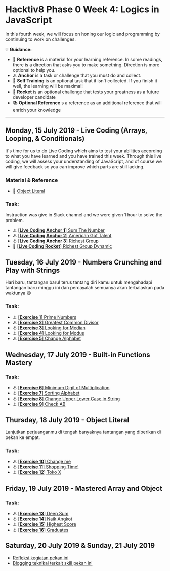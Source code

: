 # Hacktiv8 Phase 0 Week 4: Logics in JavaScript

In this fourth week, we will focus on honing our logic and programming by continuing to work on challenges.

:bulb: **Guidance:**
- :notebook_with_decorative_cover: **Reference** is a material for your learning reference. In some readings, there is a direction that asks you to make something. Direction is more optional to help you.
- :anchor: **Anchor** is a task or challenge that you must do and collect.
- 💪 **Self Training** is an optional task that it isn't collected. If you finish it well, the learning will be maximal!
- :rocket: **Rocket** is an optional challenge that tests your greatness as a future developer candidate
- :books: **Optional Reference** s a reference as an additional reference that will enrich your knowledge
---

## Monday, 15 July 2019 - Live Coding (Arrays, Looping, & Conditionals)
It's time for us to do Live Coding which aims to test your abilities according to what you have learned and you have trained this week. Through this live coding, we will assess your understanding of JavaScript, and of course we will give feedback so you can improve which parts are still lacking.

### Material & Reference
- :notebook_with_decorative_cover:
[Object Literal](https://github.com/andreassosilo/phase-0-activities/blob/master/modules/js-object-literal.md)

### Task:
Instruction was give in Slack channel and we were given 1 hour to solve the problem.
- :anchor:
[[**Live Coding Anchor 1**] Sum The Number](https://github.com/andreassosilo/hacktiv8/blob/master/phase0/week4/livecoding-1.js)
- :anchor:
[[**Live Coding Anchor 2**] American Got Talent](https://github.com/andreassosilo/hacktiv8/blob/master/phase0/week4/livecoding-2.js)
- :anchor:
[[**Live Coding Anchor 3**] Richest Group](https://github.com/andreassosilo/hacktiv8/blob/master/phase0/week4/livecoding-3.js)
- :rocket:
[[**Live Coding Rocket**] Richest Group Dynamic](https://github.com/andreassosilo/hacktiv8/blob/master/phase0/week4/livecoding-4.js)

## Tuesday, 16 July 2019 - Numbers Crunching and Play with Strings
Hari baru, tantangan baru! terus tantang diri kamu untuk mengahadapi tantangan baru minggu ini dan percayalah semuanya akan terbalaskan pada waktunya :smile:

### Task:
- :anchor:
[[**Exercise 1**] Prime Numbers](https://github.com/andreassosilo/hacktiv8/blob/master/phase0/week4/exercise-1.js)
- :anchor:
[[**Exercise 2**] Greatest Common Divisor](https://github.com/andreassosilo/hacktiv8/blob/master/phase0/week4/exercise-2.js)
- :anchor:
[[**Exercise 3**] Looking for Median](https://github.com/andreassosilo/hacktiv8/blob/master/phase0/week4/exercise-3.js)
- :anchor:
[[**Exercise 4**] Looking for Modus](https://github.com/andreassosilo/hacktiv8/blob/master/phase0/week4/exercise-4.js)
- :anchor:
[[**Exercise 5**] Change Alphabet](https://github.com/andreassosilo/hacktiv8/blob/master/phase0/week4/exercise-5.js)

## Wednesday, 17 July 2019 - Built-in Functions Mastery

### Task:
- :anchor:
[[**Exercise 6**] Minimum Digit of Multiplication](https://github.com/andreassosilo/hacktiv8/blob/master/phase0/week4/exercise-6.js)
- :anchor:
[[**Exercise 7**] Sorting Alphabet](https://github.com/andreassosilo/hacktiv8/blob/master/phase0/week4/exercise-7.js)
- :anchor:
[[**Exercise 8**] Change Upper Lower Case in String](https://github.com/andreassosilo/hacktiv8/blob/master/phase0/week4/exercise-8.js)
- :anchor:
[[**Exercise 9**] Check AB](https://github.com/andreassosilo/hacktiv8/blob/master/phase0/week4/exercise-9.js)

## Thursday, 18 July 2019 - Object Literal
Lanjutkan perjuanganmu di tengah banyaknya tantangan yang diberikan di pekan ke empat.

### Task:
- :anchor:
[[**Exercise 10**] Change me](https://github.com/andreassosilo/hacktiv8/blob/master/phase0/week4/exercise-10.js)
- :anchor:
[[**Exercise 11**] Shopping Time!](https://github.com/andreassosilo/hacktiv8/blob/master/phase0/week4/exercise-11.js)
- :anchor:
[[**Exercise 12**] Toko X](https://github.com/andreassosilo/hacktiv8/blob/master/phase0/week4/exercise-12.js)


## Friday, 19 July 2019 - Mastered Array and Object
### Task:
- :anchor: [[**Exercise 13**] Deep Sum](https://github.com/andreassosilo/hacktiv8/blob/master/phase0/week4/exercise-13.js)
- :anchor: [[**Exercise 14**] Naik Angkot](https://github.com/andreassosilo/hacktiv8/blob/master/phase0/week4/exercise-14.js)
- :anchor: [[**Exercise 15**] Highest Score](https://github.com/andreassosilo/hacktiv8/blob/master/phase0/week4/exercise-15.js)
- :anchor: [[**Exercise 16**] Graduates](https://github.com/andreassosilo/hacktiv8/blob/master/phase0/week4/exercise-16.js)

## Saturday, 20 July 2019 & Sunday, 21 July 2019

- [Refleksi kegiatan pekan ini](https://github.com/hacktiv8/phase-0-activities/blob/master/modules/reflection.md)
- [Blogging teknikal terkait skill pekan ini](https://github.com/hacktiv8/phase-0-activities/blob/master/modules/blog.md)
